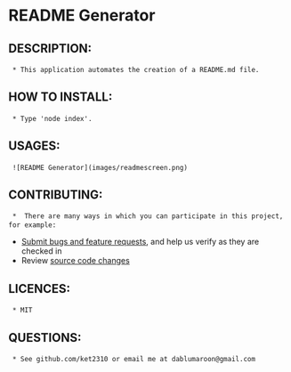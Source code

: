 # README Generator 

## DESCRIPTION: 
	 * This application automates the creation of a README.md file.
 

## HOW TO INSTALL: 
	 * Type 'node index'. 

## USAGES: 
	 ![README Generator](images/readmescreen.png) 

## CONTRIBUTING: 
	 *  There are many ways in which you can participate in this project, for example:

* [Submit bugs and feature requests](https://github.com/ket2310/READMEGenerator/issues), and help us verify as they are checked in
* Review [source code changes](https://github.com/ket2310/READMEGenerator/pulls)
 

## LICENCES: 
	 * MIT 

## QUESTIONS: 
	 * See github.com/ket2310 or email me at dablumaroon@gmail.com 

